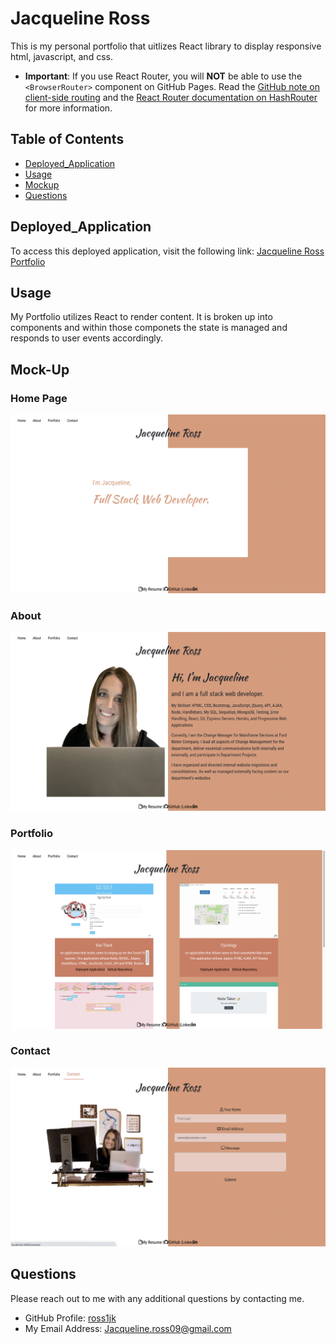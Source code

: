 # Jacqueline Ross

This is my personal portfolio that uitlizes React library to display responsive html, javascript, and css.

* **Important**: If you use React Router, you will **NOT** be able to use the `<BrowserRouter>` component on GitHub Pages. Read the [GitHub note on client-side routing](https://create-react-app.dev/docs/deployment/#notes-on-client-side-routing) and the [React Router documentation on HashRouter](https://reactrouter.com/web/api/HashRouter) for more information.

## Table of Contents

* [Deployed_Application](#Deployed_Application)
* [Usage](#Usage)
* [Mockup](#Mock-Up)
* [Questions](#Questions)

## Deployed_Application

To access this deployed application, visit the following link: [Jacqueline Ross Portfolio](https://ross1jk.github.io/JacquelineRoss/)

## Usage

My Portfolio utilizes React to render content. It is broken up into components and within those componets the state is managed and responds to user events accordingly.

## Mock-Up

### Home Page

![Home](/public/home.png)

### About

![about](/public/about.png)

### Portfolio

![portfolio](/public/portfolio.png)

### Contact

![contact](/public/contact.png)

## Questions

Please reach out to me with any additional questions by contacting me.

* GitHub Profile: [ross1jk](https://github.com/ross1jk)
* My Email Address: [Jacqueline.ross09@gmail.com](jacqueline.ross09@gmail.com)
